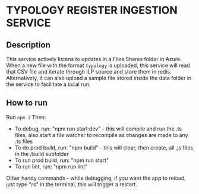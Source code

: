 # TYPOLOGY REGISTER INGESTION SERVICE

## Description
This service actively listens to updates in a Files Shares folder in Azure. When a new file with the format `typology` is uploaded, this service will read that CSV file and iterate through ILP source and store them in redis.  
Alternatively, it can also upload a sample file stored inside the data folder in the service to facilitate a local run.


## How to run
Run `npm i`
Then:
*   To debug, run: "npm run start:dev" - this will compile and run the .ts files, also start a file watcher to recompile as changes 
    are made to any .ts files
*   To do prod build, run: "npm build" - this will clear, then create, all .js files in the /build subfolder
*   To run prod build, run: "npm run start"
*   To run lint, run: "npm run lint"

Other handy commands - while debugging, if you want the app to reload, just type "rs" in the terminal, this will trigger a restart. 
